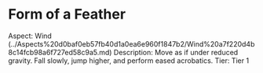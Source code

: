 # Form of a Feather

Aspect: Wind (../Aspects%20d0baf0eb57fb40d1a0ea6e960f1847b2/Wind%20a7f220d4b8c14fcb98a6f727ed58c9a5.md)
Description: Move as if under reduced gravity. Fall slowly, jump higher, and perform eased acrobatics.
Tier: Tier 1
